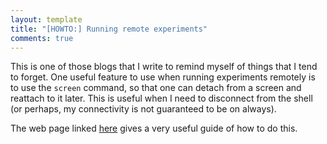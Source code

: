 ```yaml
---
layout: template
title: "[HOWTO:] Running remote experiments"
comments: true
---
```


This is one of those blogs that I write to remind myself of things that I tend to forget. One useful feature to use when running experiments remotely is to use the `screen` command, so that one can detach from a screen and reattach to it later. This is useful when I need to disconnect from the shell (or perhaps, my connectivity is not guaranteed to be on always).

The web page linked [here](https://spaces.seas.harvard.edu/display/USERDOCS/How+to+use+%27screen%27+for+remote+shell+sessions) gives a very useful guide of how to do this. 